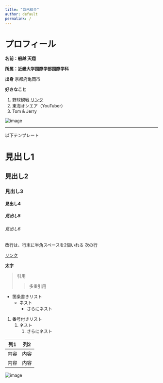 ```yaml
---
title: "自己紹介"
author: default
permalink: /
---
```

# プロフィール

**名前：船越 天翔**

**所属：近畿大学国際学部国際学科**

**出身**
京都府亀岡市

**好きなこと**
   1. 野球観戦
[リンク](https://hanshintigers.jp/)
   1. 東海オンエア（YouTuber）
   2. Tom & Jerry
      
![image](/GHPages_WebSite_TF/assets/images/logo_main.png)








---

以下テンプレート

# 見出し1
## 見出し2
### 見出し3
#### 見出し4
##### 見出し5
###### 見出し6

改行は、行末に半角スペースを2個いれる
次の行

[リンク](https://www.google.co.jp/)

**太字**

> 引用
>> 多重引用


- 箇条書きリスト
  - ネスト
    - さらにネスト


1. 番号付きリスト
   1. ネスト
      1. さらにネスト


| 列1  | 列2  |
|-----|-----|
| 内容  | 内容  |
| 内容  | 内容  |

![image](/GHPages_WebSite_TF/assets/images/logo-150.png)
